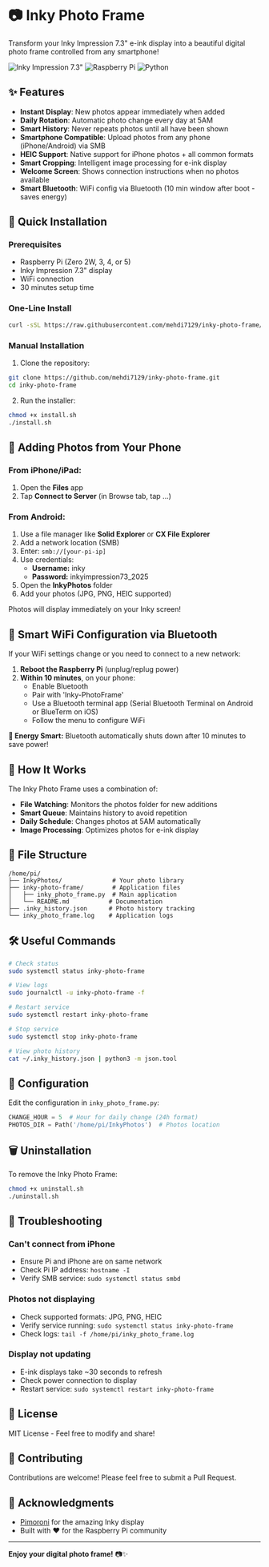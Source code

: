 # 📷 Inky Photo Frame

Transform your Inky Impression 7.3" e-ink display into a beautiful digital photo frame controlled from any smartphone!

![Inky Impression 7.3"](https://img.shields.io/badge/Display-Inky%20Impression%207.3%22-purple)
![Raspberry Pi](https://img.shields.io/badge/Platform-Raspberry%20Pi-red)
![Python](https://img.shields.io/badge/Python-3.7+-blue)

## ✨ Features

- **Instant Display**: New photos appear immediately when added
- **Daily Rotation**: Automatic photo change every day at 5AM
- **Smart History**: Never repeats photos until all have been shown
- **Smartphone Compatible**: Upload photos from any phone (iPhone/Android) via SMB
- **HEIC Support**: Native support for iPhone photos + all common formats
- **Smart Cropping**: Intelligent image processing for e-ink display
- **Welcome Screen**: Shows connection instructions when no photos available
- **Smart Bluetooth**: WiFi config via Bluetooth (10 min window after boot - saves energy)

## 🚀 Quick Installation

### Prerequisites
- Raspberry Pi (Zero 2W, 3, 4, or 5)
- Inky Impression 7.3" display
- WiFi connection
- 30 minutes setup time

### One-Line Install

```bash
curl -sSL https://raw.githubusercontent.com/mehdi7129/inky-photo-frame/main/install.sh | bash
```

### Manual Installation

1. Clone the repository:
```bash
git clone https://github.com/mehdi7129/inky-photo-frame.git
cd inky-photo-frame
```

2. Run the installer:
```bash
chmod +x install.sh
./install.sh
```

## 📱 Adding Photos from Your Phone

### From iPhone/iPad:
1. Open the **Files** app
2. Tap **Connect to Server** (in Browse tab, tap ...)

### From Android:
1. Use a file manager like **Solid Explorer** or **CX File Explorer**
2. Add a network location (SMB)
3. Enter: `smb://[your-pi-ip]`
4. Use credentials:
   - **Username:** inky
   - **Password:** inkyimpression73_2025
5. Open the **InkyPhotos** folder
6. Add your photos (JPG, PNG, HEIC supported)

Photos will display immediately on your Inky screen!

## 📶 Smart WiFi Configuration via Bluetooth

If your WiFi settings change or you need to connect to a new network:

1. **Reboot the Raspberry Pi** (unplug/replug power)
2. **Within 10 minutes**, on your phone:
   - Enable Bluetooth
   - Pair with 'Inky-PhotoFrame'
   - Use a Bluetooth terminal app (Serial Bluetooth Terminal on Android or BlueTerm on iOS)
   - Follow the menu to configure WiFi

**🔋 Energy Smart:** Bluetooth automatically shuts down after 10 minutes to save power!

## 🎨 How It Works

The Inky Photo Frame uses a combination of:
- **File Watching**: Monitors the photos folder for new additions
- **Smart Queue**: Maintains history to avoid repetition
- **Daily Schedule**: Changes photos at 5AM automatically
- **Image Processing**: Optimizes photos for e-ink display

## 📁 File Structure

```
/home/pi/
├── InkyPhotos/              # Your photo library
├── inky-photo-frame/        # Application files
│   ├── inky_photo_frame.py  # Main application
│   └── README.md           # Documentation
├── .inky_history.json      # Photo history tracking
└── inky_photo_frame.log    # Application logs
```

## 🛠 Useful Commands

```bash
# Check status
sudo systemctl status inky-photo-frame

# View logs
sudo journalctl -u inky-photo-frame -f

# Restart service
sudo systemctl restart inky-photo-frame

# Stop service
sudo systemctl stop inky-photo-frame

# View photo history
cat ~/.inky_history.json | python3 -m json.tool
```

## 🔧 Configuration

Edit the configuration in `inky_photo_frame.py`:

```python
CHANGE_HOUR = 5  # Hour for daily change (24h format)
PHOTOS_DIR = Path('/home/pi/InkyPhotos')  # Photos location
```

## 🗑 Uninstallation

To remove the Inky Photo Frame:

```bash
chmod +x uninstall.sh
./uninstall.sh
```

## 📝 Troubleshooting

### Can't connect from iPhone
- Ensure Pi and iPhone are on same network
- Check Pi IP address: `hostname -I`
- Verify SMB service: `sudo systemctl status smbd`

### Photos not displaying
- Check supported formats: JPG, PNG, HEIC
- Verify service running: `sudo systemctl status inky-photo-frame`
- Check logs: `tail -f /home/pi/inky_photo_frame.log`

### Display not updating
- E-ink displays take ~30 seconds to refresh
- Check power connection to display
- Restart service: `sudo systemctl restart inky-photo-frame`

## 📄 License

MIT License - Feel free to modify and share!

## 🤝 Contributing

Contributions are welcome! Please feel free to submit a Pull Request.

## 🙏 Acknowledgments

- [Pimoroni](https://shop.pimoroni.com) for the amazing Inky display
- Built with ❤️ for the Raspberry Pi community

---

**Enjoy your digital photo frame!** 📷✨